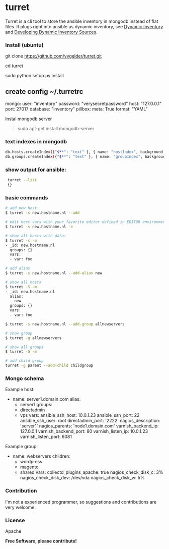 # turret

Turret is a cli tool to store the ansible inventory in mongodb instead of flat files.
It plugs right into ansible as dynamic inventory, see [Dynamic Inventory][ansdyn] and [Developing Dynamic Inventory Sources][ansdyndev].


### Install (ubuntu)

git clone https://github.com/vvgelder/turret.git

cd turret

sudo python setup.py install

create config ~/.turretrc
---
mongo:
    user: "inventory"
    password: "verysecretpassword"
    host: "127.0.0.1"
    port: 27017
    database: "inventory"
pillbox:
    meta: True
    format: "YAML"

Instal mongodb server 
> sudo apt-get install mongodb-server


### text indexes in mongodb
```sh
db.hosts.createIndex({"$**": "text" }, { name: "hostIndex", background: true } )
db.groups.createIndex({"$**": "text" }, { name: "groupIndex", background: true } )
```

### show output for ansible: 
```sh
 turret --list
 {}
```
### basic commands

```sh
# add new host:
$ turret -s new.hostname.nl --add

# edit host vars with your favorite editor defined in EDITOR environment variable:
$ turret -s new.hostname.nl -e

# show all hosts with data:
$ turret -s -m
- _id: new.hostname.nl
  groups: {}
  vars:
  - var: foo

# add alias
$ turret -s new.hostname.nl --add-alias new

# show all hosts
$ turret -S -m
- _id: new.hostname.nl
  alias:
  - new
  groups: {}
  vars:
  - var: foo

$ turret -s new.hostname.nl --add-group allnewservers

# show group
$ turret -g allnewservers

# show all groups
$ turret -G -m

# add child group
turret -g parent --add-child childgroup
```

### Mongo schema

Example host:

- name: server1.domain.com
  alias:
  - server1
  groups:
  - directadmin
  - vps
  vars:
    ansible_ssh_host: 10.0.1.23
    ansible_ssh_port: 22
    ansible_ssh_user: root
    directadmin_port: '2222'
    nagios_description: 'server1'
    nagios_parents: 'node1.domain.com'
    varnish_backend_ip: 127.0.0.1
    varnish_backend_port: 80
    varnish_listen_ip: 10.0.1.23
    varnish_listen_port: 6081

Example group:
- name: webservers
  children:
  - wordpress
  - magento
  - shared
  vars:
    collectd_plugins_apache: true
    nagios_check_disk_c: 3%
    nagios_check_disk_dev: /dev/vda
    nagios_check_disk_w: 5%



### Contribution

I'm not a experienced programmer, so suggestions and contributions are very welcome.



### License

Apache


**Free Software, please contribute!**

   [ansdyn]: http://docs.ansible.com/ansible/intro_dynamic_inventory.html
   [ansdyndev]: http://docs.ansible.com/ansible/developing_inventory.html
   
 
